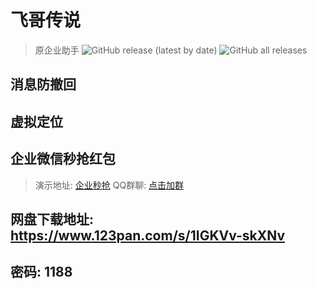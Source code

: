 # 飞哥传说
> 原企业助手
<img alt="GitHub release (latest by date)" src="https://img.shields.io/github/v/release/Xposed-Modules-Repo/com.hello.world">   <img alt="GitHub all releases" src="https://img.shields.io/github/downloads/Xposed-Modules-Repo/com.hello.world/total">
## 消息防撤回
## 虚拟定位
## 企业微信秒抢红包
> 演示地址: [企业秒抢](https://www.bilibili.com/video/BV1V8411s7rA?share_source=copy_web&vd_source=5c3f0e5da4aa76034f7f4b7b13cbfffd)
> QQ群聊: [点击加群](https://qm.qq.com/cgi-bin/qm/qr?k=LAB0TiBgmmk3VXLmsjoy5kQo3A57FLFL&jump_from=webapi&authKey=mK219NutEkVyWyPlHtG2YOgT6GQyTMN0hQ1fShQgta03YIeVJ3J5LrVnBUMgJye1)
## 网盘下载地址: https://www.123pan.com/s/1IGKVv-skXNv
## 密码: 1188